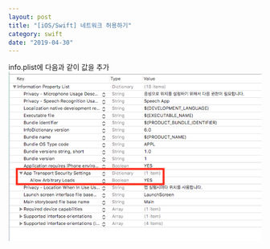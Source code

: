 ```yaml
---
layout: post
title: "[iOS/Swift] 네트워크 허용하기"
category: swift
date: "2019-04-30"
---
```


info.plist에 다음과 같이 값을 추가   
![img1](/img/2019-04-30-network-permission-1.png)

